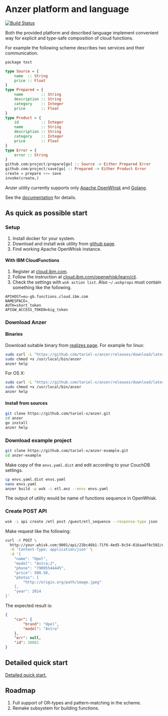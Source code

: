 # Anzer platform and language

[![Build Status](https://travis-ci.org/tariel-x/anzer.svg?branch=master)](https://travis-ci.org/tariel-x/anzer)

Both the provided platform and described language implement 
convenient way for explicit and type-safe composition of cloud functions.

For example the following scheme describes two services and 
their communication.

```haskell
package test

type Source = {
    name  :: String
    price :: Float
}
type Prepared = {
    name        :: String
    description :: String
    category    :: Integer
    price       :: Float
}
type Product = {
    id          :: Integer
    name        :: String
    description :: String
    category    :: Integer
    price       :: Float
}
type Error = {
    error :: String
}
github.com/project/prepare[go] :: Source -> Either Prepared Error
github.com/project/save[go] :: Prepared -> Either Product Error
create = prepare >>= save
invoke(create,)
```

Anzer utility currently supports only [Apache OpenWhisk](http://openwhisk.apache.org/) and [Golang](https://golang.org/).

See the [documentation](./doc/README.md) for details.

## As quick as possible start

### Setup

1. Install docker for your system.
2. Download and install wsk utility from [github page](https://github.com/apache/incubator-openwhisk-cli/releases).
3. Find working Apache OpenWhisk instance.

#### With IBM CloudFunctions

1. Register at [cloud.ibm.com](https://cloud.ibm.com).
2. Follow the instruction at [cloud.ibm.com/openwhisk/learn/cli](https://cloud.ibm.com/openwhisk/learn/cli).
3. Check the settings with `wsk action list`. Also `~/.wskprops` must contain something like the following.
```
APIHOST=eu-gb.functions.cloud.ibm.com
NAMESPACE=_
AUTH=short_token
APIGW_ACCESS_TOKEN=big_token
```

### Download Anzer

#### Binaries

Download suitable binary from [realizes page](https://github.com/tariel-x/anzer/releases).
For example for linux:

```bash
sudo curl -L "https://github.com/tariel-x/anzer/releases/download/latest/linux_amd64_anzer" -o /usr/local/bin/anzer
sudo chmod +x /usr/local/bin/anzer
anzer help
```

For OS X:

```bash
sudo curl -L "https://github.com/tariel-x/anzer/releases/download/latest/darwin_amd64_anzer" -o /usr/local/bin/anzer
sudo chmod +x /usr/local/bin/anzer
anzer help
```

#### Install from sources

```bash
git clone https://github.com/tariel-x/anzer.git
cd anzer
go install
anzer help
```

### Download example project

```bash
git clone https://github.com/tariel-x/anzer-example.git
cd anzer-example
```

Make copy of the `envs.yaml.dist` and edit according to your CouchDB settings.

```bash
cp envs.yaml.dist envs.yaml
nano envs.yaml
anzer build -p wsk -i etl.anz --envs envs.yaml
```

The output of utility would be name of functions sequence in OpenWhisk.

### Create POST API

```bash
wsk -i api create /etl post /guest/etl_sequence --response-type json
```

Make request like the following:

```bash
curl -X POST \
  http://your.whisk.com:9001/api/23bc46b1-71f6-4ed5-8c54-816aa4f8c502/etl \
  -H 'Content-Type: application/json' \
  -d '{
    "name": "Opel",
    "model": "Astra;J",
    "phone": "79095544445",
    "price": 500.50,
    "photos": [
    	"http://origin.org/path/image.jpeg"	
    ],
    "year": 2014
}'
```

The expected result is:

```json
{
    "car": {
        "brand": "Opel",
        "model": "Astra"
    },
    "err": null,
    "id": 38081
}
```

## Detailed quick start

[Detailed quick start.](./doc/en/Quickstart.md)

## Roadmap

1. Full support of OR-types and pattern-matching in the scheme.
2. Remake subsystem for building functions.
